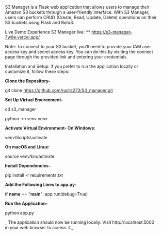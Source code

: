 S3 Manager is a Flask web application that allows users to manage their Amazon S3 buckets through a user-friendly interface. With S3 Manager, users can perform CRUD (Create, Read, Update, Delete) operations on their S3 buckets using Flask and Boto3.

Live Demo
Experience S3 Manager live: ** https://s3-manager-7w8e.vercel.app/

Note: To connect to your S3 bucket, you'll need to provide your IAM user access key and secret access key. You can do this by visiting the connect page through the provided link and entering your credentials.

Installation and Setup:
If you prefer to run the application locally or customize it, follow these steps:


**Clone the Repository-**

git clone https://github.com/rudra273/S3_manager.git

**Set Up Virtual Environment-**

cd s3_manager

python -m venv venv

**Activate Virtual Environment-
On Windows:**

venv\Scripts\activate

**On macOS and Linux:**

source venv/bin/activate

**Install Dependencies-**

pip install -r requirements.txt

**Add the Following Lines to app.py-**

if __name__ == "__main__":
    app.run(debug=True)


**Run the Application-**

python app.py

_
The application should now be running locally. Visit http://localhost:5000 in your web browser to access it._
